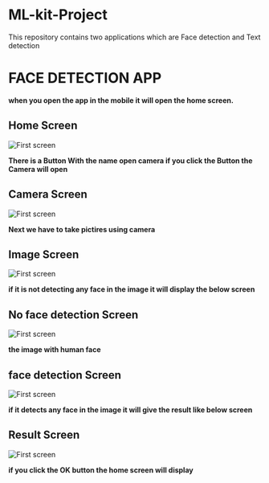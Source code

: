 # ML-kit-Project
This repository contains two applications which are Face detection and Text detection
# FACE DETECTION APP
**when you open the app in the mobile it will open the home screen.**
## Home Screen
![First screen](Images/screen1.jpeg)

**There is a Button With the name open camera  if you click the Button the Camera will open**

## Camera Screen
![First screen](Images/screen6.jpeg)

 **Next we have to take pictires using camera**

## Image Screen
![First screen](Images/screen2.jpeg)

**if it is not detecting any face in the image it will display the below screen**

## No face detection Screen
![First screen](Images/screen3.jpeg)

**the image with human face**
## face detection Screen
![First screen](Images/screen4.jpeg)

**if it detects any face in the image it will give the result like below screen**

## Result Screen
![First screen](Images/screen5.jpeg)

**if you click the OK button the home screen will display**

